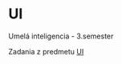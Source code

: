 # UI
Umelá inteligencia - 3.semester

Zadania z predmetu [UI](http://www2.fiit.stuba.sk/~kapustik/cviceniaUI.html)

